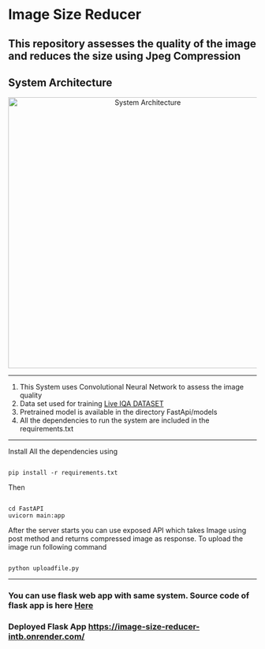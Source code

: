 <h1>Image Size Reducer</h1>

<h2>This repository assesses the quality of the image and reduces the size using Jpeg Compression</h2>
<h2>System Architecture</h2>
<p align="center">
  <img src="https://user-images.githubusercontent.com/54111420/185777202-2528c280-911c-40c2-b83d-aea4625ea2f5.png" width="550" title="System Architecture">
</p>
<hr>
<ol>
  <li>This System uses Convolutional Neural Network to assess the image quality</li>
  <li>Data set used for training <a href="https://live.ece.utexas.edu/research/quality/subjective.htm"> Live IQA DATASET</a></li>
  <li>Pretrained model is available in the directory FastApi/models
  <li>All the dependencies to run the system are included in the requirements.txt</li>
</ol>
<hr>
Install All the dependencies using
<pre><code>
pip install -r requirements.txt 
</code></pre>
Then
<pre><code>
cd FastAPI
uvicorn main:app
</code></pre>
After the server starts you can use exposed API which takes Image using post method and returns compressed image as response.
To upload the image run following command
<pre><code>
python uploadfile.py
</code></pre>
<hr>
<h3>You can use flask web app with same system. Source code of flask app is here <a href='https://github.com/VaibhavPatil4240/Image-Size-Reducer-Flask'>Here</a></h3>
<h3>Deployed Flask App <a href='https://image-size-reducer-intb.onrender.com/'>https://image-size-reducer-intb.onrender.com/</a></h3>
